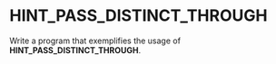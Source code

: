# HINT_PASS_DISTINCT_THROUGH
Write a program that exemplifies the usage of **HINT_PASS_DISTINCT_THROUGH**.